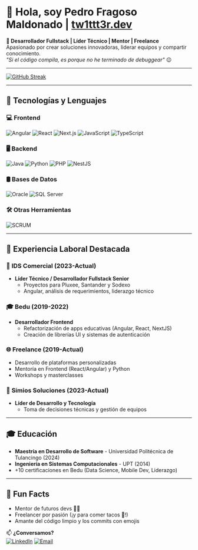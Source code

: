 # 👋 Hola, soy Pedro Fragoso Maldonado | [tw1ttt3r.dev](https://tw1ttt3r.dev/)

**🚀 Desarrollador Fullstack | Líder Técnico | Mentor | Freelance**  
Apasionado por crear soluciones innovadoras, liderar equipos y compartir conocimiento.  
*"Si el código compila, es porque no he terminado de debuggear"* 😉

---

<a href="https://git.io/streak-stats"><img src="https://streak-stats.demolab.com?user=tw1ttt3r&theme=dark&hide_border=true&border_radius=4&locale=es&type=png" alt="GitHub Streak" /></a>

---

## 🔧 Tecnologías y Lenguajes

### 💻 Frontend
![Angular](https://img.shields.io/badge/-Angular-DD0031?logo=angular&logoColor=white)
![React](https://img.shields.io/badge/-React-61DAFB?logo=react&logoColor=black)
![Next.js](https://img.shields.io/badge/-Next.js-000000?logo=next.js&logoColor=white)
![JavaScript](https://img.shields.io/badge/-JavaScript-F7DF1E?logo=javascript&logoColor=black)
![TypeScript](https://img.shields.io/badge/-TypeScript-3178C6?logo=typescript&logoColor=white)

### 🖥 Backend
![Java](https://img.shields.io/badge/-Java-007396?logo=java&logoColor=white)
![Python](https://img.shields.io/badge/-Python-3776AB?logo=python&logoColor=white)
![PHP](https://img.shields.io/badge/-PHP-777BB4?logo=php&logoColor=white)
![NestJS](https://img.shields.io/badge/-NestJS-E0234E?logo=nestjs&logoColor=white)

### 🛢 Bases de Datos
![Oracle](https://img.shields.io/badge/-Oracle-F80000?logo=oracle&logoColor=white)
![SQL Server](https://img.shields.io/badge/-SQL%20Server-CC2927?logo=microsoft-sql-server&logoColor=white)

### 🛠 Otras Herramientas
![SCRUM](https://img.shields.io/badge/-SCRUM-009DDC?logo=scrumban&logoColor=white)

---

## 💼 Experiencia Laboral Destacada

### 🏢 **IDS Comercial** (2023-Actual)  
- **Líder Técnico / Desarrollador Fullstack Senior**  
  - Proyectos para Pluxee, Santander y Sodexo  
  - Angular, análisis de requerimientos, liderazgo técnico  

### 🎓 **Bedu** (2019-2022)  
- **Desarrollador Frontend**  
  - Refactorización de apps educativas (Angular, React, NextJS)  
  - Creación de librerías UI y sistemas de autenticación  

### 🌐 **Freelance** (2019-Actual)  
- Desarrollo de plataformas personalizadas  
- Mentoría en Frontend (React/Angular) y Python  
- Workshops y masterclasses  

### 🚀 **Simios Soluciones** (2023-Actual)  
- **Líder de Desarrollo y Tecnología**  
  - Toma de decisiones técnicas y gestión de equipos  

---

## 🎓 Educación  
- **Maestría en Desarrollo de Software** - Universidad Politécnica de Tulancingo (2024)  
- **Ingeniería en Sistemas Computacionales** - UPT (2014)  
- +10 certificaciones en Bedu (Data Science, Mobile Dev, Liderazgo)  

---

## 🌟 Fun Facts  
- Mentor de futuros devs 👨‍🏫  
- Freelancer por pasión (¡y para comer tacos 🌮!)  
- Amante del código limpio y los commits con emojis  

📫 **¿Conversamos?**  
[![LinkedIn](https://img.shields.io/badge/-LinkedIn-0A66C2?logo=linkedin)](https://www.linkedin.com/in/pedrofragosomaldonado/)
[![Email](https://img.shields.io/badge/-Email-D14836?logo=gmail)](mailto:info@tw1ttt3r.dev)
